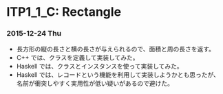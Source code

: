 # ITP1_1_C: Rectangle

### 2015-12-24 Thu

- 長方形の縦の長さと横の長さが与えられるので、面積と周の長さを返す。
- C++ では、クラスを定義して実装してみた。
- Haskell では、クラスとインスタンスを使って実装してみた。
- Haskell では、レコードという機能を利用して実装しようかとも思ったが、名前が衝突しやすく実用性が低い疑いがあるので避けた。
